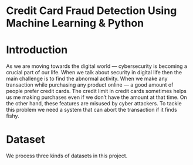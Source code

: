 # Credit Card Fraud Detection Using Machine Learning & Python
# Introduction
As we are moving towards the digital world — cybersecurity is becoming a crucial part of our life. When we talk about security in digital life then the main challenge is to find the abnormal activity. When we make any transaction while purchasing any product online — a good amount of people prefer credit cards. The credit limit in credit cards sometimes helps us me making purchases even if we don’t have the amount at that time. On the other hand, these features are misused by cyber attackers. To tackle this problem we need a system that can abort the transaction if it finds fishy.

# Dataset
We process three kinds of datasets in this project.
